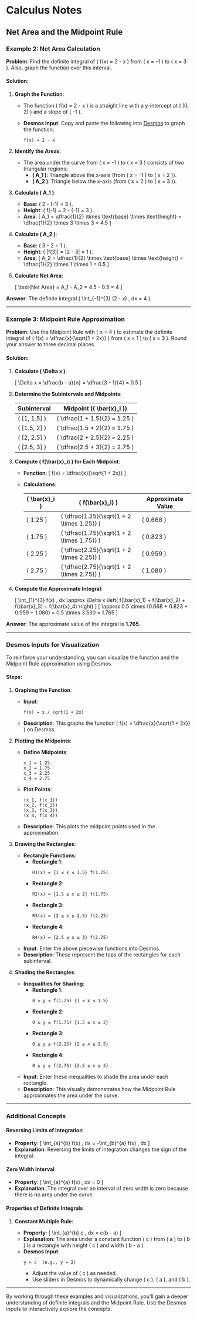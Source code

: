 # Calculus Notes

## Net Area and the Midpoint Rule

### Example 2: Net Area Calculation

**Problem**: Find the definite integral of \( f(x) = 2 - x \) from \( x = -1 \) to \( x = 3 \). Also, graph the function over this interval.

#### Solution:

1. **Graph the Function**:

   - The function \( f(x) = 2 - x \) is a straight line with a y-intercept at \( (0, 2) \) and a slope of \( -1 \).

   - **Desmos Input**: Copy and paste the following into [Desmos](https://www.desmos.com/calculator) to graph the function:

     ```
     f(x) = 2 - x
     ```

2. **Identify the Areas**:

   - The area under the curve from \( x = -1 \) to \( x = 3 \) consists of two triangular regions:
     - **\( A_1 \)**: Triangle above the x-axis (from \( x = -1 \) to \( x = 2 \)).
     - **\( A_2 \)**: Triangle below the x-axis (from \( x = 2 \) to \( x = 3 \)).

3. **Calculate \( A_1 \)**:

   - **Base**: \( 2 - (-1) = 3 \).
   - **Height**: \( f(-1) = 2 - (-1) = 3 \).
   - **Area**:
     \[
     A_1 = \dfrac{1}{2} \times \text{base} \times \text{height} = \dfrac{1}{2} \times 3 \times 3 = 4.5
     \]

4. **Calculate \( A_2 \)**:

   - **Base**: \( 3 - 2 = 1 \).
   - **Height**: \( |f(3)| = |2 - 3| = 1 \).
   - **Area**:
     \[
     A_2 = \dfrac{1}{2} \times \text{base} \times \text{height} = \dfrac{1}{2} \times 1 \times 1 = 0.5
     \]

5. **Calculate Net Area**:

   \[
   \text{Net Area} = A_1 - A_2 = 4.5 - 0.5 = 4
   \]

**Answer**: The definite integral \( \int_{-1}^{3} (2 - x) \, dx = 4 \).

---

### Example 3: Midpoint Rule Approximation

**Problem**: Use the Midpoint Rule with \( n = 4 \) to estimate the definite integral of \( f(x) = \dfrac{x}{\sqrt{1 + 2x}} \) from \( x = 1 \) to \( x = 3 \). Round your answer to three decimal places.

#### Solution:

1. **Calculate \( \Delta x \)**:

   \[
   \Delta x = \dfrac{b - a}{n} = \dfrac{3 - 1}{4} = 0.5
   \]

2. **Determine the Subintervals and Midpoints**:

   | Subinterval      | Midpoint (\( \bar{x}_i \))          |
   |------------------|-------------------------------------|
   | \( [1, 1.5] \)   | \( \dfrac{1 + 1.5}{2} = 1.25 \)     |
   | \( [1.5, 2] \)   | \( \dfrac{1.5 + 2}{2} = 1.75 \)     |
   | \( [2, 2.5] \)   | \( \dfrac{2 + 2.5}{2} = 2.25 \)     |
   | \( [2.5, 3] \)   | \( \dfrac{2.5 + 3}{2} = 2.75 \)     |

3. **Compute \( f(\bar{x}_i) \) for Each Midpoint**:

   - **Function**:
     \[
     f(x) = \dfrac{x}{\sqrt{1 + 2x}}
     \]
   - **Calculations**:

     | \( \bar{x}_i \) | \( f(\bar{x}_i) \)                            | Approximate Value |
     |-----------------|-----------------------------------------------|-------------------|
     | \( 1.25 \)      | \( \dfrac{1.25}{\sqrt{1 + 2 \times 1.25}} \)  | \( 0.668 \)       |
     | \( 1.75 \)      | \( \dfrac{1.75}{\sqrt{1 + 2 \times 1.75}} \)  | \( 0.823 \)       |
     | \( 2.25 \)      | \( \dfrac{2.25}{\sqrt{1 + 2 \times 2.25}} \)  | \( 0.959 \)       |
     | \( 2.75 \)      | \( \dfrac{2.75}{\sqrt{1 + 2 \times 2.75}} \)  | \( 1.080 \)       |

4. **Compute the Approximate Integral**:

   \[
   \int_{1}^{3} f(x) \, dx \approx \Delta x \left( f(\bar{x}_1) + f(\bar{x}_2) + f(\bar{x}_3) + f(\bar{x}_4) \right)
   \]
   \[
   \approx 0.5 \times (0.668 + 0.823 + 0.959 + 1.080) = 0.5 \times 3.530 = 1.765
   \]

**Answer**: The approximate value of the integral is **1.765**.

---

### Desmos Inputs for Visualization

To reinforce your understanding, you can visualize the function and the Midpoint Rule approximation using Desmos.

#### Steps:

1. **Graphing the Function**:

   - **Input**:
     ```
     f(x) = x / sqrt(1 + 2x)
     ```
   - **Description**: This graphs the function \( f(x) = \dfrac{x}{\sqrt{1 + 2x}} \) on Desmos.

2. **Plotting the Midpoints**:

   - **Define Midpoints**:
     ```
     x_1 = 1.25
     x_2 = 1.75
     x_3 = 2.25
     x_4 = 2.75
     ```
   - **Plot Points**:
     ```
     (x_1, f(x_1))
     (x_2, f(x_2))
     (x_3, f(x_3))
     (x_4, f(x_4))
     ```
   - **Description**: This plots the midpoint points used in the approximation.

3. **Drawing the Rectangles**:

   - **Rectangle Functions**:
     - **Rectangle 1**:
       ```
       R1(x) = {1 ≤ x ≤ 1.5} f(1.25)
       ```
     - **Rectangle 2**:
       ```
       R2(x) = {1.5 ≤ x ≤ 2} f(1.75)
       ```
     - **Rectangle 3**:
       ```
       R3(x) = {2 ≤ x ≤ 2.5} f(2.25)
       ```
     - **Rectangle 4**:
       ```
       R4(x) = {2.5 ≤ x ≤ 3} f(2.75)
       ```
   - **Input**: Enter the above piecewise functions into Desmos.
   - **Description**: These represent the tops of the rectangles for each subinterval.

4. **Shading the Rectangles**:

   - **Inequalities for Shading**:
     - **Rectangle 1**:
       ```
       0 ≤ y ≤ f(1.25) {1 ≤ x ≤ 1.5}
       ```
     - **Rectangle 2**:
       ```
       0 ≤ y ≤ f(1.75) {1.5 ≤ x ≤ 2}
       ```
     - **Rectangle 3**:
       ```
       0 ≤ y ≤ f(2.25) {2 ≤ x ≤ 2.5}
       ```
     - **Rectangle 4**:
       ```
       0 ≤ y ≤ f(2.75) {2.5 ≤ x ≤ 3}
       ```
   - **Input**: Enter these inequalities to shade the area under each rectangle.
   - **Description**: This visually demonstrates how the Midpoint Rule approximates the area under the curve.

---

### Additional Concepts

#### Reversing Limits of Integration

- **Property**:
  \[
  \int_{a}^{b} f(x) \, dx = -\int_{b}^{a} f(x) \, dx
  \]
- **Explanation**: Reversing the limits of integration changes the sign of the integral.

#### Zero Width Interval

- **Property**:
  \[
  \int_{a}^{a} f(x) \, dx = 0
  \]
- **Explanation**: The integral over an interval of zero width is zero because there is no area under the curve.

#### Properties of Definite Integrals

1. **Constant Multiple Rule**:

   - **Property**:
     \[
     \int_{a}^{b} c \, dx = c(b - a)
     \]
   - **Explanation**: The area under a constant function \( c \) from \( a \) to \( b \) is a rectangle with height \( c \) and width \( b - a \).
   - **Desmos Input**:
     ```
     y = c  (e.g., y = 2)
     ```
     - Adjust the value of \( c \) as needed.
     - Use sliders in Desmos to dynamically change \( c \), \( a \), and \( b \).

---

By working through these examples and visualizations, you'll gain a deeper understanding of definite integrals and the Midpoint Rule. Use the Desmos inputs to interactively explore the concepts.
